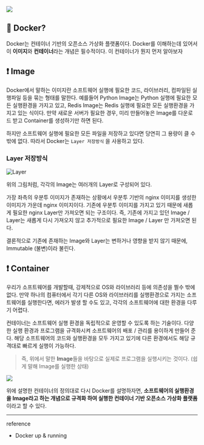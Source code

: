 ![](https://velog.velcdn.com/images/cnffjd95/post/b2b9e461-2e1e-41de-b5b7-70108f6fe03f/image.png)

## 📌 Docker?

Docker는 컨테이너 기반의 오픈소스 가상화 플랫폼이다.
Docker를 이해하는데 있어서 이 **이미지**와 **컨테이너**라는 개념은 필수적이다. 이 컨테이너가 뭔지 먼저 알아보자

## ❗️ Image

Docker에서 말하는 이미지란 소프트웨어 실행에 필요한 코드, 라이브러리, 컴파일된 실행파일 등을 묶는 형태를 말한다.
예를들어 Python Image는 Python 실행에 필요한 모든 실행환경을 가지고 있고, Redis Image는 Redis 실행에 필요한 모든 실행환경을 가지고 있는 식이다.
만약 새로운 서버가 필요한 경우, 미리 만들어놓은 Image를 다운로드 받고 Container를 생성하기만 하면 된다.

하지만 소프트웨어 실행에 필요한 모든 파일을 저장하고 있다면 당연히 그 용량이 클 수 밖에 없다. 따라서 Docker는 `Layer 저장방식` 을 사용하고 있다.

### Layer 저장방식

![Layer](https://velog.velcdn.com/images/cnffjd95/post/fd388ca8-ece8-488a-b511-11ee451547b1/image.png)

위의 그림처럼, 각각의 Image는 여러개의 Layer로 구성되어 있다.

가장 좌측의 우분투 이미지가 존재하는 상황에서 우분투 기반의 nginx 이미지를 생성한 이미지가 가운데 nginx 이미지이다. 기존에 우분투 이미지를 가지고 있기 때문에 새롭게 필요한 nginx Layer만 가져오면 되는 구조이다.
즉, 기존에 가지고 있던 Image / Layer는 새롭게 다시 가져오지 않고 추가적으로 필요한 Image / Layer 만 가져오면 된다.

결론적으로 기존에 존재하는 Image와 Layer는 변하거나 영향을 받지 않기 때문에, Immutable (불변)이라 불린다.

## ❗️ Container

우리가 소프트웨어를 개발할때, 강제적으로 OS와 라이브러리 등에 의존성을 띌수 밖에 없다. 만약 하나의 컴퓨터에서 각기 다른 OS와 라이브러리를 실행환경으로 가지는 소프트웨어를 실행한다면, 에러가 발생 할 수도 있고, 각각의 소프트웨어에 대한 환경을 다루기 어렵다.

컨테이너는 소프트웨어 실행 환경을 독립적으로 운영할 수 있도록 하는 기술이다.
다양한 실행 환경과 프로그램을 규격화시켜 소프트웨어의 배포 / 관리를 용이하게 만들어 준다. 해당 소프트웨어의 코드와 실행환경을 모두 가지고 있기에 다른 환경에서도 해당 규격대로 빠르게 실행이 가능하다.

> 즉, 위에서 말한 **Image**들을 바탕으로 실제로 프로그램을 실행시키는 것이다. (쉽게 말해 Image를 실행한 상태)

![](https://velog.velcdn.com/images/cnffjd95/post/2ff57fd1-6ab7-44bc-8c0e-cd2873963433/image.png)

위에 설명한 컨테이너의 정의대로 다시 Docker를 설명하자면, **소프트웨어의 실행환경을 Image라고 하는 개념으로 규격화 하여 실행한 컨테이너 기반 오픈소스 가상화 플랫폼**이라고 할 수 있다.

---

reference

- Docker up & running
